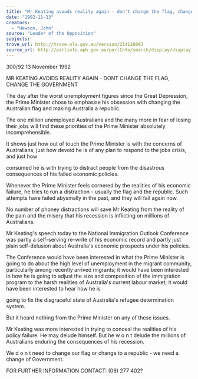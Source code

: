 ```yaml
---
title: "Mr Keating avouds reality again - don't change the flag, change the government"
date: "1992-11-13"
creators:
  - "Hewson, John"
source: "Leader of the Opposition"
subjects:
trove_url: http://trove.nla.gov.au/version/214126093
source_url: http://parlinfo.aph.gov.au/parlInfo/search/display/display.w3p;query=Id%3A%22media/pressrel/HPR01001352%22
---
```


 300/92 13 November 1992

 MR KEATING AVOIDS REALITY AGAIN - DONT CHANGE THE FLAG, CHANGE THE GOVERNMENT

 The day after the worst unemployment figures since the Great Depression, the Prime  Minister chose to emphasise his obsession with changing the Australian flag and  making Australia a republic.

 The one million unemployed Australians and the many more in fear of losing their jobs  will find these priorities of the Prime Minister absolutely incomprehensible.

 It shows just how out of touch the Prime Minister is with the concerns of Australians,  just how devoid he is of any plan to respond to the jobs crisis, and just how 

 consumed he is with trying to distract people from the disastrous consequences of  his failed economic policies.

 Whenever the Prime Minister feels cornered by the realities of his economic failure, he  tries to run a distraction - usually the flag and the republic. Such attempts have failed  abysmally in the past, and they will fail again now.

 No number of phoney distractions will save Mr Keating from the reality of the pain and  the misery that his recession is inflicting on millions of Australians.

 Mr Keating's speech today to the National Immigration Outlook Conference was partly  a self-serving re-write of his economic record and partly just plain self-delusion about  Australia's economic prospects under his policies.

 The Conference would have been interested in what the Prime Minister is going to do  about the high level of unemployment in the migrant community, particularly among  recently arrived migrants; it would have been interested in how he is going to adjust  the size and composition of the immigration program to the harsh realities of  Australia's current labour market; it would have been interested to hear how he is 

 going to fix the disgraceful state of Australia's refugee determination system.

 But it heard nothing from the Prime Minister on any of these issues.

 Mr Keating was more interested in trying to conceal the realities of his policy failure.  He may delude himself. But he w o n t delude the millions of Australians enduring the  consequences of his recession.

 We d o n t need to change our flag or change to a republic - we need a change of  Government.

 FOR FURTHER INFORMATION CONTACT: (06) 277 402?

